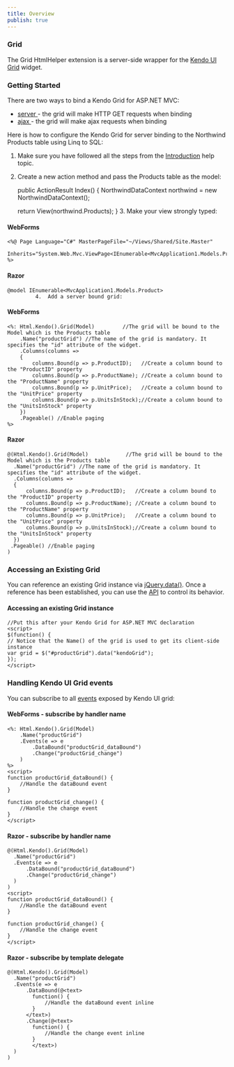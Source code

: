 ```yaml
---
title: Overview
publish: true
---
```


### Grid

The Grid HtmlHelper extension is a server-side wrapper for the [Kendo UI Grid](http://www.kendoui.com/documentation/ui-widgets/grid/overview.aspx) widget.

### Getting Started

There are two ways to bind a Kendo Grid for ASP.NET MVC:

*   [server ](http://www.kendoui.com/documentation/asp-net-mvc/helpers/grid/server-binding.aspx)- the grid will make HTTP GET requests when binding
*   [ajax ](http://www.kendoui.com/documentation/asp-net-mvc/helpers/grid/ajax-binding.aspx)- the grid will make ajax requests when binding 

Here is how to configure the Kendo Grid for server binding to the Northwind Products table using Linq to SQL:

1.  Make sure you have followed all the steps from the [Introduction](http://www.kendoui.com/documentation/asp-net-mvc/introduction.aspx) help topic.

2.  Create a new action method and pass the Products table as the model:

    public ActionResult Index()
    {
    NorthwindDataContext northwind = new NorthwindDataContext();
    
    return View(northwind.Products);
    }
        3.  Make your view strongly typed:

#### WebForms
 
    <%@ Page Language="C#" MasterPageFile="~/Views/Shared/Site.Master" 
       Inherits="System.Web.Mvc.ViewPage<IEnumerable<MvcApplication1.Models.Product>>" %>
              
#### Razor
 
    @model IEnumerable<MvcApplication1.Models.Product>
             4.  Add a server bound grid:

#### WebForms
 
    <%: Html.Kendo().Grid(Model)         //The grid will be bound to the Model which is the Products table
        .Name("productGrid") //The name of the grid is mandatory. It specifies the "id" attribute of the widget.
        .Columns(columns =>
        {
            columns.Bound(p => p.ProductID);   //Create a column bound to the "ProductID" property
            columns.Bound(p => p.ProductName); //Create a column bound to the "ProductName" property
            columns.Bound(p => p.UnitPrice);   //Create a column bound to the "UnitPrice" property
            columns.Bound(p => p.UnitsInStock);//Create a column bound to the "UnitsInStock" property
        })
        .Pageable() //Enable paging
    %>
              
#### Razor
 
    @(Html.Kendo().Grid(Model)            //The grid will be bound to the Model which is the Products table
      .Name("productGrid") //The name of the grid is mandatory. It specifies the "id" attribute of the widget.
      .Columns(columns =>
      {
          columns.Bound(p => p.ProductID);   //Create a column bound to the "ProductID" property
          columns.Bound(p => p.ProductName); //Create a column bound to the "ProductName" property
          columns.Bound(p => p.UnitPrice);   //Create a column bound to the "UnitPrice" property
          columns.Bound(p => p.UnitsInStock);//Create a column bound to the "UnitsInStock" property
      })
     .Pageable() //Enable paging
    )
              

### Accessing an Existing Grid

You can reference an existing Grid instance via [jQuery.data()](http://api.jquery.com/jQuery.data/).
Once a reference has been established, you can use the [API](http://www.kendoui.com/documentation/ui-widgets/grid/methods.aspx) to control its behavior.

  

#### Accessing an existing Grid instance
 
    //Put this after your Kendo Grid for ASP.NET MVC declaration
    <script>
    $(function() { 
    // Notice that the Name() of the grid is used to get its client-side instance
    var grid = $("#productGrid").data("kendoGrid");
    });
    </script>
      

### Handling Kendo UI Grid events

You can subscribe to all [events](http://www.kendoui.com/documentation/ui-widgets/grid/events.aspx) exposed by Kendo UI grid:

  

#### WebForms - subscribe by handler name
 
    <%: Html.Kendo().Grid(Model)
        .Name("productGrid")
        .Events(e => e
            .DataBound("productGrid_dataBound")
            .Change("productGrid_change")
        )
    %>
    <script>
    function productGrid_dataBound() {
        //Handle the dataBound event
    }
    
    function productGrid_change() {
        //Handle the change event
    }
    </script>
       

#### Razor - subscribe by handler name
 
    @(Html.Kendo().Grid(Model)
      .Name("productGrid")
      .Events(e => e
          .DataBound("productGrid_dataBound")
          .Change("productGrid_change")
      )
    )
    <script>
    function productGrid_dataBound() {
        //Handle the dataBound event
    }
    
    function productGrid_change() {
        //Handle the change event
    }
    </script>
       

#### Razor - subscribe by template delegate
 
    @(Html.Kendo().Grid(Model)
      .Name("productGrid")
      .Events(e => e
          .DataBound(@<text>
            function() {
                //Handle the dataBound event inline
            }
          </text>)
          .Change(@<text>
            function() {
                //Handle the change event inline
            }
            </text>)
      )
    )
     